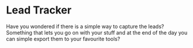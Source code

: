 # Lead Tracker 

Have you wondered if there is a simple way to capture the leads? Something that lets you go on with your stuff and at the end of the day you can simple export them to your favourite tools?
